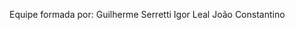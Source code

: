 Equipe formada por: Guilherme Serretti
                    Igor Leal
                    João Constantino
